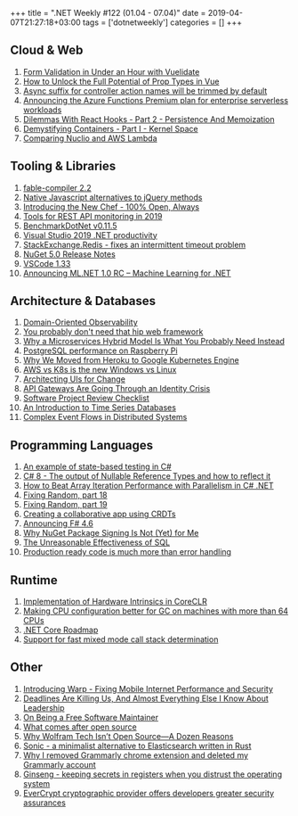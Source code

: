 +++
title = ".NET Weekly #122 (01.04 - 07.04)"
date = 2019-04-07T21:27:18+03:00
tags = ['dotnetweekly']
categories = []
+++

## Cloud & Web

1. [Form Validation in Under an Hour with Vuelidate](https://css-tricks.com/form-validation-in-under-an-hour-with-vuelidate/)
1. [How to Unlock the Full Potential of Prop Types in Vue](http://michaelnthiessen.com/unlock-full-potential-prop-types/)
1. [Async suffix for controller action names will be trimmed by default](https://github.com/aspnet/Announcements/issues/351)
1. [Announcing the Azure Functions Premium plan for enterprise serverless workloads](https://azure.microsoft.com/en-us/blog/announcing-the-azure-functions-premium-plan-for-enterprise-serverless-workloads/)
1. [Dilemmas With React Hooks - Part 2 - Persistence And Memoization](https://yearn2learn.netlify.com/dilemmas-with-react-hooks-2)
1. [Demystifying Containers - Part I - Kernel Space](https://medium.com/@saschagrunert/demystifying-containers-part-i-kernel-space-2c53d6979504)
1. [Comparing Nuclio and AWS Lambda](https://theburningmonk.com/2019/04/comparing-nuclio-and-aws-lambda/)

<!--more-->

## Tooling & Libraries

1. [fable-compiler 2.2](https://fable.io/blog/Announcing-2-2.html)
1. [Native Javascript alternatives to jQuery methods](https://github.com/nefe/You-Dont-Need-jQuery)
1. [Introducing the New Chef - 100% Open, Always](https://blog.chef.io/2019/04/02/chef-software-announces-the-enterprise-automation-stack/)
1. [Tools for REST API monitoring in 2019](https://slao.io/blog/posts/tools-for-monitoring/)
1. [BenchmarkDotNet v0.11.5](https://benchmarkdotnet.org/changelog/v0.11.5.html)
1. [Visual Studio 2019 .NET productivity](https://devblogs.microsoft.com/dotnet/visual-studio-2019-net-productivity-2/)
1. [StackExchange.Redis - fixes an intermittent timeout problem](https://stackexchange.github.io/StackExchange.Redis/ReleaseNotes)
1. [NuGet 5.0 Release Notes](https://docs.microsoft.com/en-us/nuget/release-notes/nuget-5.0-rtm)
1. [VSCode 1.33](https://code.visualstudio.com/updates/v1_33)
1. [Announcing ML.NET 1.0 RC – Machine Learning for .NET](https://devblogs.microsoft.com/dotnet/announcing-ml-net-1-0-rc-machine-learning-for-net/)

## Architecture & Databases

1. [Domain-Oriented Observability](https://martinfowler.com/articles/domain-oriented-observability.html)
1. [You probably don't need that hip web framework](https://char.gd/blog/2019/you-dont-need-that-hipster-web-framework)
1. [Why a Microservices Hybrid Model Is What You Probably Need Instead](https://thenewstack.io/why-a-microservices-hybrid-model-is-what-you-probably-need-instead/)
1. [PostgreSQL performance on Raspberry Pi](https://blog.rustprooflabs.com/2019/04/postgrseql-pgbench-raspberry-pi)
1. [Why We Moved from Heroku to Google Kubernetes Engine](https://www.rainforestqa.com/blog/2019-04-02-why-we-moved-from-heroku-to-google-kubernetes-engine/)
1. [AWS vs K8s is the new Windows vs Linux](https://zwischenzugs.com/2019/03/25/aws-vs-k8s-is-the-new-windows-vs-linux/)
1. [Architecting UIs for Change](https://joreteg.com/blog/architecting-uis-for-change)
1. [API Gateways Are Going Through an Identity Crisis](https://blog.christianposta.com/microservices/api-gateways-are-going-through-an-identity-crisis/)
1. [Software Project Review Checklist](https://www.yegor256.com/2019/04/02/software-project-review-checklist.html)
1. [An Introduction to Time Series Databases](https://severalnines.com/blog/introduction-time-series-databases)
1. [Complex Event Flows in Distributed Systems](https://www.infoq.com/presentations/event-flow-systems)

## Programming Languages

1. [An example of state-based testing in C#](https://blog.ploeh.dk/2019/04/01/an-example-of-state-based-testing-in-c/)
1. [C# 8 - The output of Nullable Reference Types and how to reflect it](https://blog.rsuter.com/the-output-of-nullable-reference-types-and-how-to-reflect-it/)
1. [How to Beat Array Iteration Performance with Parallelism in C# .NET](https://michaelscodingspot.com/array-iteration-vs-parallelism-in-c-net/)
1. [Fixing Random, part 18](https://ericlippert.com/2019/04/02/fixing-random-part-18/)
1. [Fixing Random, part 19](https://ericlippert.com/2019/04/04/fixing-random-part-19/)
1. [Creating a collaborative app using CRDTs](https://medium.com/@pierrehedkvist/creating-a-collaborative-app-using-crdts-5013349f4682)
1. [Announcing F# 4.6](https://devblogs.microsoft.com/dotnet/announcing-f-4-6/)
1. [Why NuGet Package Signing Is Not (Yet) for Me](https://haacked.com/archive/2019/04/03/nuget-package-signing/)
1. [The Unreasonable Effectiveness of SQL](https://blog.couchbase.com/unreasonable-effectiveness-of-sql/)
1. [Production ready code is much more than error handling](https://ayende.com/blog/186849-A/production-ready-code-is-much-more-than-error-handling)

## Runtime

1. [Implementation of Hardware Intrinsics in CoreCLR](https://github.com/dotnet/coreclr/blob/0b70c2494d224c68b11147e99b6d28bf832e8910/Documentation/design-docs/hw-intrinsics.md)
1. [Making CPU configuration better for GC on machines with more than 64 CPUs](https://blogs.msdn.microsoft.com/maoni/2019/04/03/making-cpu-configuration-better-for-gc-on-machines-with-64-cpus/)
1. [.NET Core Roadmap](https://github.com/dotnet/core/blob/master/roadmap.md#upcoming-ship-dates)
1. [Support for fast mixed mode call stack determination](https://github.com/dotnet/coreclr/issues/23681)

## Other

1. [Introducing Warp - Fixing Mobile Internet Performance and Security](https://blog.cloudflare.com/1111-warp-better-vpn/)
1. [Deadlines Are Killing Us, And Almost Everything Else I Know About Leadership](https://medium.com/@duncanr/deadlines-are-killing-us-and-almost-everything-else-i-know-about-leadership-7032a5fb12ac)
1. [On Being a Free Software Maintainer](https://feaneron.com/2019/03/28/on-being-a-free-software-maintainer/)
1. [What comes after open source](https://words.steveklabnik.com/what-comes-after-open-source)
1. [Why Wolfram Tech Isn’t Open Source—A Dozen Reasons](https://blog.wolfram.com/2019/04/02/why-wolfram-tech-isnt-open-source-a-dozen-reasons/)
1. [Sonic - a minimalist alternative to Elasticsearch written in Rust](https://notamonadtutorial.com/sonic-a-minimalist-alternative-to-elasticsearch-written-in-rust-7f3612ecb47b)
1. [Why I removed Grammarly chrome extension and deleted my Grammarly account](https://www.reddit.com/r/privacy/comments/b0y95z/why_i_removed_grammarly_chrome_extension_and/)
1. [Ginseng - keeping secrets in registers when you distrust the operating system](https://blog.acolyer.org/2019/04/05/ginseng:-keeping-secrets-in-registers-when-you-distrust-the-operating-system/)
1. [EverCrypt cryptographic provider offers developers greater security assurances](https://www.microsoft.com/en-us/research/blog/evercrypt-cryptographic-provider-offers-developers-greater-security-assurances/)
